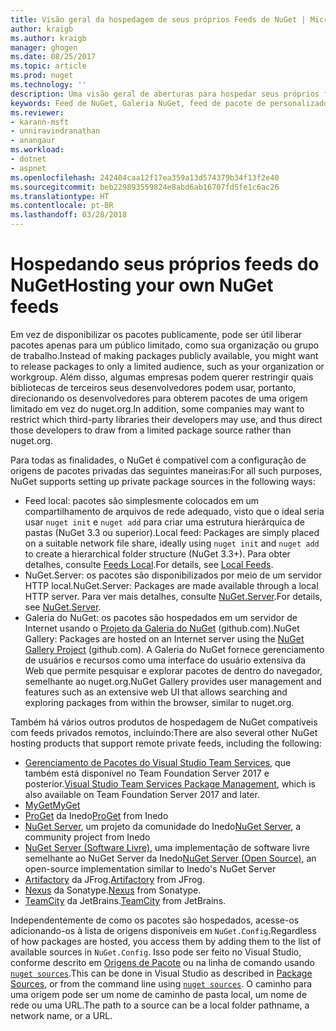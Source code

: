 ```yaml
---
title: Visão geral da hospedagem de seus próprios Feeds de NuGet | Microsoft Docs
author: kraigb
ms.author: kraigb
manager: ghogen
ms.date: 08/25/2017
ms.topic: article
ms.prod: nuget
ms.technology: ''
description: Uma visão geral de aberturas para hospedar seus próprios feeds de pacote do NuGet ou galerias localmente ou remotamente.
keywords: Feed de NuGet, Galeria NuGet, feed de pacote de personalizado, NuGet.Server
ms.reviewer:
- karann-msft
- unniravindranathan
- anangaur
ms.workload:
- dotnet
- aspnet
ms.openlocfilehash: 242404caa12f17ea359a13d574379b34f13f2e40
ms.sourcegitcommit: beb229893559824e8abd6ab16707fd5fe1c6ac26
ms.translationtype: HT
ms.contentlocale: pt-BR
ms.lasthandoff: 03/28/2018
---
```

# <a name="hosting-your-own-nuget-feeds"></a><span data-ttu-id="f636b-104">Hospedando seus próprios feeds do NuGet</span><span class="sxs-lookup"><span data-stu-id="f636b-104">Hosting your own NuGet feeds</span></span>

<span data-ttu-id="f636b-105">Em vez de disponibilizar os pacotes publicamente, pode ser útil liberar pacotes apenas para um público limitado, como sua organização ou grupo de trabalho.</span><span class="sxs-lookup"><span data-stu-id="f636b-105">Instead of making packages publicly available, you might want to release packages to only a limited audience, such as your organization or workgroup.</span></span> <span data-ttu-id="f636b-106">Além disso, algumas empresas podem querer restringir quais bibliotecas de terceiros seus desenvolvedores podem usar, portanto, direcionando os desenvolvedores para obterem pacotes de uma origem limitado em vez do nuget.org.</span><span class="sxs-lookup"><span data-stu-id="f636b-106">In addition, some companies may want to restrict which third-party libraries their developers may use, and thus direct those developers to draw from a limited package source rather than nuget.org.</span></span>

<span data-ttu-id="f636b-107">Para todas as finalidades, o NuGet é compatível com a configuração de origens de pacotes privadas das seguintes maneiras:</span><span class="sxs-lookup"><span data-stu-id="f636b-107">For all such purposes, NuGet supports setting up private package sources in the following ways:</span></span>

- <span data-ttu-id="f636b-108">Feed local: pacotes são simplesmente colocados em um compartilhamento de arquivos de rede adequado, visto que o ideal seria usar `nuget init` e `nuget add` para criar uma estrutura hierárquica de pastas (NuGet 3.3 ou superior).</span><span class="sxs-lookup"><span data-stu-id="f636b-108">Local feed: Packages are simply placed on a suitable network file share, ideally using `nuget init` and `nuget add` to create a hierarchical folder structure (NuGet 3.3+).</span></span> <span data-ttu-id="f636b-109">Para obter detalhes, consulte [Feeds Local](../hosting-packages/local-feeds.md).</span><span class="sxs-lookup"><span data-stu-id="f636b-109">For details, see [Local Feeds](../hosting-packages/local-feeds.md).</span></span>
- <span data-ttu-id="f636b-110">NuGet.Server: os pacotes são disponibilizados por meio de um servidor HTTP local.</span><span class="sxs-lookup"><span data-stu-id="f636b-110">NuGet.Server: Packages are made available through a local HTTP server.</span></span> <span data-ttu-id="f636b-111">Para ver mais detalhes, consulte [NuGet.Server](../hosting-packages/nuget-server.md).</span><span class="sxs-lookup"><span data-stu-id="f636b-111">For details, see [NuGet.Server](../hosting-packages/nuget-server.md).</span></span>
- <span data-ttu-id="f636b-112">Galeria do NuGet: os pacotes são hospedados em um servidor de Internet usando o [Projeto da Galeria do NuGet](https://github.com/NuGet/NuGetGallery#build-and-run-the-gallery-in-arbitrary-number-easy-steps) (github.com).</span><span class="sxs-lookup"><span data-stu-id="f636b-112">NuGet Gallery: Packages are hosted on an Internet server using the [NuGet Gallery Project](https://github.com/NuGet/NuGetGallery#build-and-run-the-gallery-in-arbitrary-number-easy-steps) (github.com).</span></span> <span data-ttu-id="f636b-113">A Galeria do NuGet fornece gerenciamento de usuários e recursos como uma interface do usuário extensiva da Web que permite pesquisar e explorar pacotes de dentro do navegador, semelhante ao nuget.org.</span><span class="sxs-lookup"><span data-stu-id="f636b-113">NuGet Gallery provides user management and features such as an extensive web UI that allows searching and exploring packages from within the browser, similar to nuget.org.</span></span>

<span data-ttu-id="f636b-114">Também há vários outros produtos de hospedagem de NuGet compatíveis com feeds privados remotos, incluindo:</span><span class="sxs-lookup"><span data-stu-id="f636b-114">There are also several other NuGet hosting products that support remote private feeds, including the following:</span></span>

- <span data-ttu-id="f636b-115">[Gerenciamento de Pacotes do Visual Studio Team Services](https://www.visualstudio.com/docs/package/nuget/publish), que também está disponível no Team Foundation Server 2017 e posterior.</span><span class="sxs-lookup"><span data-stu-id="f636b-115">[Visual Studio Team Services Package Management](https://www.visualstudio.com/docs/package/nuget/publish), which is also available on Team Foundation Server 2017 and later.</span></span>
- [<span data-ttu-id="f636b-116">MyGet</span><span class="sxs-lookup"><span data-stu-id="f636b-116">MyGet</span></span>](http://myget.org)
- <span data-ttu-id="f636b-117">[ProGet](http://inedo.com/proget) da Inedo</span><span class="sxs-lookup"><span data-stu-id="f636b-117">[ProGet](http://inedo.com/proget) from Inedo</span></span>
- <span data-ttu-id="f636b-118">[NuGet Server](http://nugetserver.net/), um projeto da comunidade do Inedo</span><span class="sxs-lookup"><span data-stu-id="f636b-118">[NuGet Server](http://nugetserver.net/), a community project from Inedo</span></span>
- <span data-ttu-id="f636b-119">[NuGet Server (Software Livre)](http://nuget-server.net), uma implementação de software livre semelhante ao NuGet Server da Inedo</span><span class="sxs-lookup"><span data-stu-id="f636b-119">[NuGet Server (Open Source)](http://nuget-server.net), an open-source implementation similar to Inedo's NuGet Server</span></span>
- <span data-ttu-id="f636b-120">[Artifactory](https://www.jfrog.com/artifactory/) da JFrog.</span><span class="sxs-lookup"><span data-stu-id="f636b-120">[Artifactory](https://www.jfrog.com/artifactory/) from JFrog.</span></span>
- <span data-ttu-id="f636b-121">[Nexus](http://www.sonatype.org/nexus/) da Sonatype.</span><span class="sxs-lookup"><span data-stu-id="f636b-121">[Nexus](http://www.sonatype.org/nexus/) from Sonatype.</span></span>
- <span data-ttu-id="f636b-122">[TeamCity](https://www.jetbrains.com/teamcity/) da JetBrains.</span><span class="sxs-lookup"><span data-stu-id="f636b-122">[TeamCity](https://www.jetbrains.com/teamcity/) from JetBrains.</span></span>

<span data-ttu-id="f636b-123">Independentemente de como os pacotes são hospedados, acesse-os adicionando-os à lista de origens disponíveis em `NuGet.Config`.</span><span class="sxs-lookup"><span data-stu-id="f636b-123">Regardless of how packages are hosted, you access them by adding them to the list of available sources in `NuGet.Config`.</span></span> <span data-ttu-id="f636b-124">Isso pode ser feito no Visual Studio, conforme descrito em [Origens de Pacote](../tools/package-manager-ui.md#package-sources) ou na linha de comando usando [`nuget sources`](../tools/cli-ref-sources.md).</span><span class="sxs-lookup"><span data-stu-id="f636b-124">This can be done in Visual Studio as described in [Package Sources](../tools/package-manager-ui.md#package-sources), or from the command line using [`nuget sources`](../tools/cli-ref-sources.md).</span></span> <span data-ttu-id="f636b-125">O caminho para uma origem pode ser um nome de caminho de pasta local, um nome de rede ou uma URL.</span><span class="sxs-lookup"><span data-stu-id="f636b-125">The path to a source can be a local folder pathname, a network name, or a URL.</span></span>
